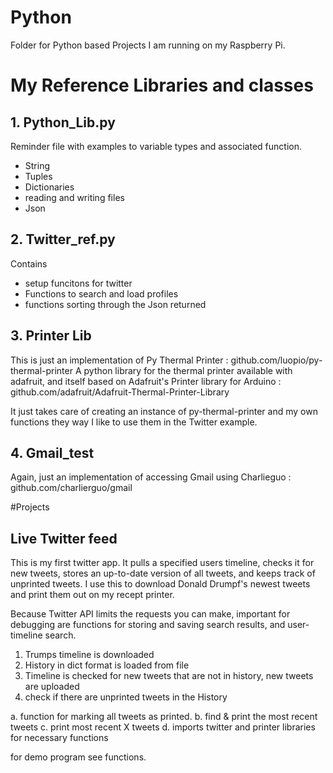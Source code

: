 # Python
Folder for Python based Projects I am running on my Raspberry Pi.

# My Reference Libraries and classes


## 1. Python_Lib.py

Reminder file with examples to variable types and associated function.

- String
- Tuples
- Dictionaries
- reading and writing files
- Json


## 2. Twitter_ref.py

Contains
- setup funcitons for twitter
- Functions to search and load profiles
- functions sorting through the Json returned

## 3. Printer Lib
This is just an implementation of
Py Thermal Printer : github.com/luopio/py-thermal-printer
A python library for the thermal printer available with adafruit, and itself based on Adafruit's Printer library for Arduino : github.com/adafruit/Adafruit-Thermal-Printer-Library

It just takes care of creating an instance of py-thermal-printer and my own functions they way I like to use them in the Twitter example.

## 4. Gmail_test
Again, just an implementation of accessing Gmail using
Charlieguo : github.com/charlierguo/gmail


#Projects

## Live Twitter feed
This is my first twitter app. It pulls a specified users timeline, checks it for new tweets, stores an up-to-date version of all tweets, and keeps track of unprinted tweets.
I use this to download Donald Drumpf's newest tweets and print them out on my recept printer.

Because Twitter API limits the requests you can make, important for debugging are functions for storing and saving search results, and user-timeline search.

1. Trumps timeline is downloaded
2. History in dict format is loaded from file
3. Timeline is checked for new tweets that are not in history, new tweets are uploaded
4. check if there are unprinted tweets in the History

a. function for marking all tweets as printed.
b. find & print the most recent tweets
c. print most recent X tweets
d. imports twitter and printer libraries for necessary functions

for demo program see functions.
